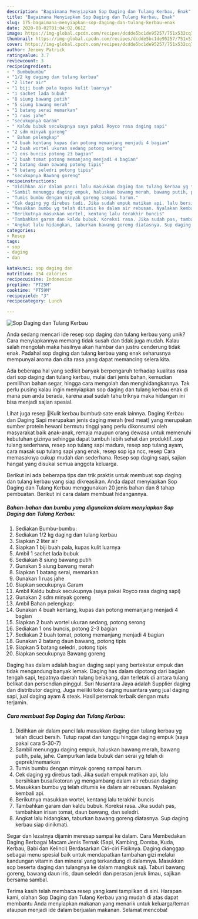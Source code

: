 ```yaml
---
description: "Bagaimana Menyiapkan Sop Daging dan Tulang Kerbau, Enak"
title: "Bagaimana Menyiapkan Sop Daging dan Tulang Kerbau, Enak"
slug: 175-bagaimana-menyiapkan-sop-daging-dan-tulang-kerbau-enak
date: 2020-08-02T01:04:02.061Z
image: https://img-global.cpcdn.com/recipes/dcdde5bc1de95257/751x532cq70/sop-daging-dan-tulang-kerbau-foto-resep-utama.jpg
thumbnail: https://img-global.cpcdn.com/recipes/dcdde5bc1de95257/751x532cq70/sop-daging-dan-tulang-kerbau-foto-resep-utama.jpg
cover: https://img-global.cpcdn.com/recipes/dcdde5bc1de95257/751x532cq70/sop-daging-dan-tulang-kerbau-foto-resep-utama.jpg
author: Jeremy Patrick
ratingvalue: 3.7
reviewcount: 3
recipeingredient:
- " Bumbubumbu"
- "1/2 kg daging dan tulang kerbau"
- "2 liter air"
- "1 biji buah pala kupas kulit luarnya"
- "1 sachet lada bubuk"
- "8 siung bawang putih"
- "5 siung bawang merah"
- "1 batang serai memarkan"
- "1 ruas jahe"
- "secukupnya Garam"
- " Kaldu bubuk secukupnya saya pakai Royco rasa daging sapi"
- "2 sdm minyak goreng"
- " Bahan pelengkap"
- "4 buah kentang kupas dan potong memanjang menjadi 4 bagian"
- "2 buah wortel ukuran sedang potong serong"
- "1 ons buncis potong 23 bagian"
- "2 buah tomat potong memanjang menjadi 4 bagian"
- "2 batang daun bawang potong tipis"
- "5 batang seledri potong tipis"
- "secukupnya Bawang goreng"
recipeinstructions:
- "Didihkan air dalam panci lalu masukkan daging dan tulang kerbau yg telah dicuci bersih. Tutup rapat dan tunggu hingga daging empuk (saya pakai cara 5-30-7)"
- "Sambil menunggu daging empuk, haluskan bawang merah, bawang putih, pala, jahe. Campurkan lada bubuk dan serai yg telah di geprek/memarkan"
- "Tumis bumbu dengan minyak goreng sampai harum."
- "Cek daging yg direbus tadi. Jika sudah empuk matikan api, lalu bersihkan busa/kotoran yg mengambang dalam air rebusan daging"
- "Masukkan bumbu yg telah ditumis ke dalam air rebusan. Nyalakan kembali api."
- "Berikutnya masukkan wortel, kentang lalu terakhir buncis"
- "Tambahkan garam dan kaldu bubuk. Koreksi rasa. Jika sudah pas, tambahkan irisan tomat, daun bawang, dan seledri."
- "Angkat lalu hidangkan, taburkan bawang goreng diatasnya. Sup daging kerbau siap dinikmati."
categories:
- Resep
tags:
- sop
- daging
- dan

katakunci: sop daging dan 
nutrition: 154 calories
recipecuisine: Indonesian
preptime: "PT25M"
cooktime: "PT59M"
recipeyield: "3"
recipecategory: Lunch

---
```



![Sop Daging dan Tulang Kerbau](https://img-global.cpcdn.com/recipes/dcdde5bc1de95257/751x532cq70/sop-daging-dan-tulang-kerbau-foto-resep-utama.jpg)

Anda sedang mencari ide resep sop daging dan tulang kerbau yang unik? Cara menyiapkannya memang tidak susah dan tidak juga mudah. Kalau salah mengolah maka hasilnya akan hambar dan justru cenderung tidak enak. Padahal sop daging dan tulang kerbau yang enak seharusnya mempunyai aroma dan cita rasa yang dapat memancing selera kita.

Ada beberapa hal yang sedikit banyak berpengaruh terhadap kualitas rasa dari sop daging dan tulang kerbau, mulai dari jenis bahan, kemudian pemilihan bahan segar, hingga cara mengolah dan menghidangkannya. Tak perlu pusing kalau ingin menyiapkan sop daging dan tulang kerbau enak di mana pun anda berada, karena asal sudah tahu triknya maka hidangan ini bisa menjadi sajian spesial.

Lihat juga resep 🥳Kulit kerbau bumbu🤓 sate enak lainnya. Daging Kerbau dan Daging Sapi merupakan jenis daging merah (red meat) yang merupakan sumber protein hewani bermutu tinggi yang perlu dikonsumsi oleh masyarakat baik anak-anak, remaja maupun orang dewasa untuk memenuhi kebutuhan gizinya sehingga dapat tumbuh lebih sehat dan produktif..sop tulang sederhana, resep sop tulang sapi madura, resep sop tulang ayam, cara masak sup tulang sapi yang enak, resep sop iga ncc, resep Cara memasaknya cukup mudah dan sederhana. Resep sop daging sapi, sajian hangat yang disukai semua anggota keluarga.


Berikut ini ada beberapa tips dan trik praktis untuk membuat sop daging dan tulang kerbau yang siap dikreasikan. Anda dapat menyiapkan Sop Daging dan Tulang Kerbau menggunakan 20 jenis bahan dan 8 tahap pembuatan. Berikut ini cara dalam membuat hidangannya.

<!--inarticleads1-->

##### Bahan-bahan dan bumbu yang digunakan dalam menyiapkan Sop Daging dan Tulang Kerbau:

1. Sediakan  Bumbu-bumbu:
1. Sediakan 1/2 kg daging dan tulang kerbau
1. Siapkan 2 liter air
1. Siapkan 1 biji buah pala, kupas kulit luarnya
1. Ambil 1 sachet lada bubuk
1. Sediakan 8 siung bawang putih
1. Gunakan 5 siung bawang merah
1. Siapkan 1 batang serai, memarkan
1. Gunakan 1 ruas jahe
1. Siapkan secukupnya Garam
1. Ambil  Kaldu bubuk secukupnya (saya pakai Royco rasa daging sapi)
1. Gunakan 2 sdm minyak goreng
1. Ambil  Bahan pelengkap:
1. Gunakan 4 buah kentang, kupas dan potong memanjang menjadi 4 bagian
1. Siapkan 2 buah wortel ukuran sedang, potong serong
1. Sediakan 1 ons buncis, potong 2-3 bagian
1. Sediakan 2 buah tomat, potong memanjang menjadi 4 bagian
1. Gunakan 2 batang daun bawang, potong tipis
1. Siapkan 5 batang seledri, potong tipis
1. Siapkan secukupnya Bawang goreng


Daging has dalam adalah bagian daging sapi yang bertekstur empuk dan tidak mengandung banyak lemak. Daging has dalam dipotong dari bagian tengah sapi, tepatnya daerah tulang belakang, dan terletak di antara tulang belikat dan persendian pinggul. Suri Nusantara Jaya adalah Supplier daging dan distributor daging, Juga meiliki toko daging nusantara yang jual daging sapi, jual daging ayam &amp; steak. Hasil peternak terbaik dengan mutu terjamin. 

<!--inarticleads2-->

##### Cara membuat Sop Daging dan Tulang Kerbau:

1. Didihkan air dalam panci lalu masukkan daging dan tulang kerbau yg telah dicuci bersih. Tutup rapat dan tunggu hingga daging empuk (saya pakai cara 5-30-7)
1. Sambil menunggu daging empuk, haluskan bawang merah, bawang putih, pala, jahe. Campurkan lada bubuk dan serai yg telah di geprek/memarkan
1. Tumis bumbu dengan minyak goreng sampai harum.
1. Cek daging yg direbus tadi. Jika sudah empuk matikan api, lalu bersihkan busa/kotoran yg mengambang dalam air rebusan daging
1. Masukkan bumbu yg telah ditumis ke dalam air rebusan. Nyalakan kembali api.
1. Berikutnya masukkan wortel, kentang lalu terakhir buncis
1. Tambahkan garam dan kaldu bubuk. Koreksi rasa. Jika sudah pas, tambahkan irisan tomat, daun bawang, dan seledri.
1. Angkat lalu hidangkan, taburkan bawang goreng diatasnya. Sup daging kerbau siap dinikmati.


Segar dan lezatnya dijamin meresap sampai ke dalam. Cara Membedakan Daging Berbagai Macam Jenis Ternak (Sapi, Kambing, Domba, Kuda, Kerbau, Babi dan Kelinci) Berdasarkan Ciri-ciri Fisiknya. Daging dianggap sebagai menu spesial baik untuk mendapatkan tambahan gizi melalui kandungan vitamin dan mineral yang terkandung di dalamnya. Masukkan sop beserta daging dan tulangnya ke dalam mangkuk saji. Taburi bawang goreng, bawang daun iris, daun seledri dan perasan jeruk limau, sajikan bersama sambal. 

Terima kasih telah membaca resep yang kami tampilkan di sini. Harapan kami, olahan Sop Daging dan Tulang Kerbau yang mudah di atas dapat membantu Anda menyiapkan makanan yang menarik untuk keluarga/teman ataupun menjadi ide dalam berjualan makanan. Selamat mencoba!
